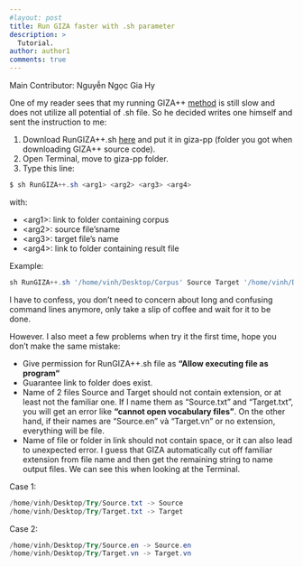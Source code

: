 ```yaml
---
#layout: post
title: Run GIZA faster with .sh parameter
description: >
  Tutorial.
author: author1
comments: true
---
```


Main Contributor: Nguyễn Ngọc Gia Hy

One of my reader sees that my running GIZA++ <a href="/blog/2016-01-27-install-giza-ubuntu/">method</a> is still slow and does not utilize all potential of .sh file. So he decided writes one himself and sent the instruction to me:

<ol> 
  <li>Download RunGIZA++.sh <a href="https://github.com/hovinh/giza">here</a> and put it in giza-pp (folder you got when downloading GIZA++ source code).</li>
  <li>Open Terminal, move to giza-pp folder.</li>
  <li>Type this line:</li>
</ol>

```powershell
$ sh RunGIZA++.sh <arg1> <arg2> <arg3> <arg4>
```
with:
  - \<arg1\>: link to folder containing corpus
  - \<arg2\>: source file’sname
  - \<arg3\>: target file’s name
  - \<arg4\>: link to folder containing result file
  
Example:
```powershell
sh RunGIZA++.sh '/home/vinh/Desktop/Corpus' Source Target '/home/vinh/Desktop/Corpus'
```

I have to confess, you don’t need to concern about long and confusing command lines anymore, only take a slip of coffee and wait for it to be done.

However. I also meet a few problems when try it the first time, hope you don’t make the same mistake:

- Give permission for RunGIZA++.sh file as **“Allow executing file as program“**
- Guarantee link to folder does exist.
- Name of 2 files Source and Target should not contain extension, or at least not the familiar one. If I name them as “Source.txt” and “Target.txt”, you will get an error like **“cannot open vocabulary files”**. On the other hand, if their names are “Source.en” và “Target.vn” or no extension, everything will be file.
- Name of file or folder in link should not contain space, or it can also lead to unexpected error.
I guess that GIZA automatically cut off familiar extension from file name and then get the remaining string to name output files. We can see this when looking at the Terminal.

Case 1:

```powershell
/home/vinh/Desktop/Try/Source.txt -> Source
/home/vinh/Desktop/Try/Target.txt -> Target
```

Case 2:
```powershell
/home/vinh/Desktop/Try/Source.en -> Source.en
/home/vinh/Desktop/Try/Target.vn -> Target.vn
```